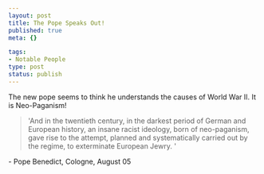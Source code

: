 ```yaml
--- 
layout: post
title: The Pope Speaks Out!
published: true
meta: {}

tags: 
- Notable People
type: post
status: publish
---
```

<p>The new pope seems to think he understands the causes of World War II. It is Neo-Paganism!</p><blockquote>'And in the twentieth century, in the darkest period of German and European history, an insane racist ideology, born of neo-paganism, gave rise to the attempt, planned and systematically carried out by the regime, to exterminate European Jewry. '</blockquote><p> - Pope Benedict, Cologne, August 05</p>
